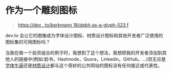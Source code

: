 # 作为一个雕刻图标

> [https://dev . to/berkmann 18/debit-as-a-glyph-523 f](https://dev.to/berkmann18/devto-as-a-glyphicon-523f)

dev.to 会让它的图像成为字体设计图标、材质设计图标和其他开发者广泛使用的图标集的可用图标吗？

当我在做一个投资组合的例子时，我想到了这个想法，我想把我的开发者添加到其他人的链接中(例如:脸书，Hashnode，Quora，Linkedin，GitHub，...)但无论是[字体牛逼](https://fontawesome.com/icons?d=gallery&q=keybase)还是[材质设计](https://material.io/tools/icons/)都与这个奇妙的公共网站的图标没有任何接近或代表性。